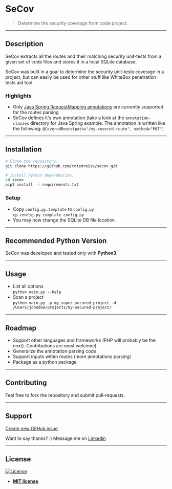 # SeCov

> Determine the security coverage from code project.

---

## Description
SeCov extracts all the routes and their matching security unit-tests from a given set of code files
and stores it in a local SQLite database.

SeCov was built in a goal to determine the security unit-tests coverage in a project,
but can easily be used for other stuff like WhiteBox penetration tests aid tool.

### Highlights
- Only [Java Spring RequestMapping annotations][springdocumentation] are currently supported for the routes parsing
- SeCov defines it's own annotation (take a look at the `annotation-classes` directory for Java Spring example.
The annotation is written like the following:
`@CoveredRoute(path="/my-covered-route", method="PUT")`

---

## Installation

```bash
# Clone the repository.
git clone https://github.com/rotemreiss/secov.git

# Install Python dependencies.
cd secov
pip3 install -r requirements.txt
```

### Setup
- Copy `config.py.template` to `config.py`\
  ```cp config.py.template config.py```
- You may now change the SQLite DB file location

---

## Recommended Python Version
SeCov was developed and tested only with __Python3__.

---

## Usage

- List all options\
  ```python main.py --help```
- Scan a project\
  ```python main.py -p my_super_secured_project -d /Users/johndoe/projects/my-secured-project/```

---
## Roadmap
- Support other languages and frameworks (PHP will probably be the next). Contributions are most welcome)
- Generalize the annotation parsing code
- Support inputs within routes (more annotations parsing)
- Package as a python package

---
## Contributing
Feel free to fork the repository and submit pull-requests.

---

## Support

[Create new GitHub issue][newissue]

Want to say thanks? :) Message me on <a href="https://www.linkedin.com/in/reissr" target="_blank">Linkedin</a>


---

## License

[![License](http://img.shields.io/:license-mit-blue.svg?style=flat-square)](http://badges.mit-license.org)

- **[MIT license](http://opensource.org/licenses/mit-license.php)**

<!-- Markdown helper -->
[springdocumentation]: https://docs.spring.io/spring/docs/current/javadoc-api/org/springframework/web/bind/annotation/RequestMapping.html
[newissue]: https://github.com/rotemreiss/secov/issues/new